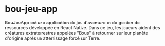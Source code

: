 # bou-jeu-app
BouJeuApp est une application de jeu d'aventure et de gestion de ressources développée en React Native. Dans ce jeu, les joueurs aident des créatures extraterrestres appelées "Bous" à retourner sur leur planète d'origine après un atterrissage forcé sur Terre.
